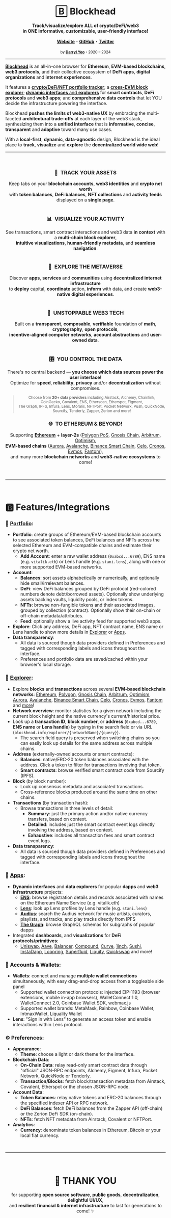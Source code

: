 <div align="center">

# B⃞ Blockhead

**Track/visualize/explore ALL of crypto/DeFi/web3  
in ONE informative, customizable, user-friendly interface!**

**[Website](https://blockhead.info)**・**[GitHub](https://github.com/darrylyeo/blockhead)**・**[Twitter](https://twitter.com/0xBlockhead)**

<sup>by **[Darryl Yeo](https://darryl-yeo.com/blockhead)**・2020 – 2024</sup>

</div>

---

[**Blockhead**](https://blockhead.info) is an all-in-one browser for **Ethereum**, **EVM-based blockchains**, **web3 protocols**, and their collective ecosystem of **DeFi apps**, **digital organizations** and **internet experiences**.

It features a [**crypto/DeFi/NFT portfolio tracker**](https://blockhead.info/portfolio); a [**cross-EVM block explorer**](https://blockhead.info/explorer); [**dynamic interfaces** and **explorers**](https://blockhead.info/apps) for **smart contracts**, **DeFi protocols** and **web3 apps**; and **comprehensive data controls** that let YOU decide the infrastructure powering the interface.

Blockhead **pushes the limits of web3-native UX** by embracing the multi-faceted **architectural trade-offs** at each layer of the web3 stack, synthesizing them into a **unified interface** that is **informative**, **concise**, **transparent** and **adaptive** toward many use cases.

With a **local-first**, **dynamic**, **data-agnostic** design, Blockhead is the ideal place to **track**, **visualize** and **explore** the **decentralized world wide web**!

---

 

<div align="center">

### 🔎 **TRACK YOUR ASSETS**
Keep tabs on your **blockchain accounts**, **web3 identities** and **crypto net worth**  
with **token balances**, **DeFi balances**, **NFT collections** and **activity feeds** displayed on a **single page**.  
 

### 📊 **VISUALIZE YOUR ACTIVITY**
See transactions, smart contract interactions and web3 data **in context** with a **multi-chain block explorer**,  
**intuitive visualizations**, **human-friendly metadata**, and **seamless navigation**.  
 

### 🔭 **EXPLORE THE METAVERSE**
Discover **apps**, **services** and **communities** using **decentralized internet infrastructure**  
to **deploy** capital, **coordinate** action, **inform** with data, and create **web3-native digital experiences**.  
 

### 🧩 **UNSTOPPABLE WEB3 TECH**
Built on a **transparent**, **composable**, **verifiable** foundation of **math**, **cryptography**, **open protocols**,  
**incentive-aligned computer networks**, **account abstractions** and **user-owned data**.  
 

### 🎛️ **YOU CONTROL THE DATA**
There's no central backend — **you choose which data sources power the user interface!**  
Optimize for **speed**, **reliability**, **privacy** and/or **decentralization** without compromises.  
> <sup>Choose from **20+ data providers** including Airstack, Alchemy, Chainlink, CoinGecko, Covalent, ENS, Etherscan, Etherspot, Figment,  
The Graph, IPFS, Infura, Lens, Moralis, NFTPort, Pocket Network, Push, QuickNode, Sourcify, Tenderly, Zapper, Zerion and more!</sup>


### 🌐 **TO ETHEREUM & BEYOND!**
Supporting [**Ethereum**](https://blockhead.info/explorer/ethereum) + **layer-2s** ([Polygon PoS](https://blockhead.info/explorer/polygon), [Gnosis Chain](https://blockhead.info/explorer/chain), [Arbitrum](https://blockhead.info/explorer/arbitrum-one), [Optimism](https://blockhead.info/explorer/optimism),  
**EVM-based chains** ([Aurora](https://blockhead.info/explorer/aurora), [Avalanche](https://blockhead.info/explorer/avalanche), [Binance Smart Chain](https://blockhead.info/explorer/bsc), [Celo](https://blockhead.info/explorer/celo), [Cronos](https://blockhead.info/explorer/cronos), [Evmos](https://blockhead.info/explorer/evmos), [Fantom](https://blockhead.info/explorer/fantom)),  
and many more **blockchain networks** and **web3-native ecosystems** to come!

</div>

 

---

 

# 🅱 Features/Integrations

### 🧮 [**Portfolio**](https://blockhead.info/portfolio):
* **Portfolio**: create groups of Ethereum/EVM-based blockchain accounts to see associated token balances, DeFi balances and NFTs across the selected Ethereum and EVM-compatible chains and estimate their crypto net worth.
  * **Add Account**: enter a raw wallet address (`0xabcd...6789`), ENS name (e.g. `vitalik.eth`) or Lens handle (e.g. `stani.lens`), along with one or more supported EVM-based networks.
* **Account**:
  * **Balances**: sort assets alphabetically or numerically, and optionally hide small/irrelevant balances.
  * **DeFi**: view DeFi balances grouped by DeFi protocol (red-colored numbers denote debt/borrowed assets). Optionally show underlying assets backing vaults, liquidity pools, or index tokens.
  * **NFTs**: browse non-fungible tokens and their associated images, grouped by collection (contract). Optionally show their on-chain or off-chain metadata/attributes.
  * **Feed**: optionally show a live activity feed for supported web3 apps.
* **Explore**: Click any address, DeFi app, NFT contract name, ENS name or Lens handle to show more details in [Explorer](https://blockhead.info/explorer) or [Apps](https://blockhead.info/apps).
* **Data transparency**:
  * All data is sourced though data providers defined in Preferences and tagged with corresponding labels and icons throughout the interface.
  * Preferences and portfolio data are saved/cached within your browser's local storage.

### 🧭 [**Explorer**](https://blockhead.info/explorer):
* Explore **blocks** and **transactions** across several **EVM-based blockchain networks**: [Ethereum](https://blockhead.info/explorer/ethereum), [Polygon](https://blockhead.info/explorer/polygon), [Gnosis Chain](https://blockhead.info/explorer/chain), [Arbitrum](https://blockhead.info/explorer/arbitrum-one), [Optimism](https://blockhead.info/explorer/optimism), [Aurora](https://blockhead.info/explorer/aurora), [Avalanche](https://blockhead.info/explorer/avalanche), [Binance Smart Chain](https://blockhead.info/explorer/bsc), [Celo](https://blockhead.info/explorer/celo), [Cronos](https://blockhead.info/explorer/cronos), [Evmos](https://blockhead.info/explorer/evmos), [Fantom](https://blockhead.info/explorer/fantom) and [more](https://blockhead.info/explorer)!
* **Network overview**: monitor statistics for a given network including the current block height and the native currency's current/historical price.
* Look up a **transaction ID**, **block number**, or **address** (`0xabcd...6789`, **ENS name** or **Lens handle**) by typing in the search field or via URL (`blockhead.info/explorer/{networkName}/{query}`).
  * The search field query is preserved when switching chains so you can easily look up details for the same address across multiple chains.
* **Address** (externally-owned accounts or smart contracts):
  * **Balances**: native/ERC-20 token balances associated with the address. Click a token to filter for transactions involving that token.
  * **Smart contracts**: browse verified smart contract code from Sourcify (IPFS).
* **Block** (by block number):
  * Look up consensus metadata and associated transactions.
  * Cross-reference blocks produced around the same time on other chains.
* **Transactions** (by transaction hash):
  * Browse transactions in three levels of detail:
    * **Summary**: just the primary action and/or native currency transfers, based on context.
    * **Detailed**: includes just the smart contract event logs directly involving the address, based on context.
    * **Exhaustive**: includes all transaction fees and smart contract event logs.
* **Data transparency**:
  * All data is sourced though data providers defined in Preferences and tagged with corresponding labels and icons throughout the interface.

### 📱 [**Apps**](https://blockhead.info/apps):
* **Dynamic interfaces** and **data explorers** for popular **dapps** and **web3 infrastructure** projects:
  * [**ENS**](https://blockhead.info/apps/ens): browse registration details and records associated with names on the Ethereum Name Service (e.g. vitalik.eth)
  * [**Lens**](https://blockhead.info/apps/lens): look up Lens profiles by Lens handle (e.g. `stani.lens`)
  * [**Audius**](https://blockhead.info/apps/audius): search the Audius network for music artists, curators, playlists, and tracks, and play tracks directly from IPFS
  * [**The Graph**](https://blockhead.info/apps/the-graph): browse GraphQL schemas for subgraphs of popular dapps
* Integrated **dashboards**, and **visualizations** for **DeFi protocols/primitives**:
  * [Uniswap](https://blockhead.info/apps/uniswap), [Aave](https://blockhead.info/apps/aave), [Balancer](https://blockhead.info/apps/balancer), [Compound](https://blockhead.info/apps/compound), [Curve](https://blockhead.info/apps/curve), [1inch](https://blockhead.info/apps/1inch), [Sushi](https://blockhead.info/apps/sushi), [InstaDapp](https://blockhead.info/apps/instadapp), [Loopring](https://blockhead.info/apps/loopring), [Superfluid](https://blockhead.info/apps/superfluid), [Liquity](https://blockhead.info/apps/liquity), [Quickswap](https://blockhead.info/apps/quickswap) and more!

### 📒 **Accounts & Wallets**:
* **Wallets**: connect and manage **multiple wallet connections** simultaneously, with easy drag-and-drop access from a toggleable side panel
  * Supported wallet connection protocols: injected EIP-1193 (browser extensions, mobile in-app browsers), WalletConnect 1.0, WalletConnect 2.0, Coinbase Wallet SDK, webmax.js
  * Supported wallet brands: MetaMask, Rainbow, Coinbase Wallet, IntmaxWallet, Liquality Wallet
* **Lens**: "Sign in with Lens" to generate an access token and enable interactions within Lens protocol.

### ⚙️ **Preferences**:
* **Appearance**:
  * **Theme**: choose a light or dark theme for the interface.
* **Blockchain Data**:
  * **On-Chain Data**: relay read-only smart contract data through "official" JSON-RPC endpoints, Alchemy, Figment, Infura, Pocket Network, QuickNode or Tenderly.
  * **Transaction/Blocks**: fetch block/transaction metadata from Airstack, Covalent, Etherspot or the chosen JSON-RPC node.
* **Account Data**:
  * **Token Balances**: relay native tokens and ERC-20 balances through the specified indexer API or RPC network.
  * **DeFi Balances**: fetch DeFi balances from the Zapper API (off-chain) or the Zerion DeFi SDK (on-chain).
  * **NFTs**: fetch NFT metadata from Airstack, Covalent or NFTPort.
* **Analytics**:
  * **Currency**: denominate token balances in Ethereum, Bitcoin or your local fiat currency.

 

---

 

<div align="center">

# 💝 THANK YOU
for supporting **open source software**, **public goods**, **decentralization**, **delightful UI/UX**,  
and **resilient financial & internet infrastructure** to last for generations to come! ✨

</div>
